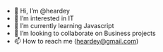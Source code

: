 - 👋 Hi, I’m @heardey
- 👀 I’m interested in IT
- 🌱 I’m currently learning Javascript
- 💞️ I’m looking to collaborate on Business projects
- 📫 How to reach me (heardey@gmail.com)

<!---
heardey/heardey is a ✨ special ✨ repository because its `README.md` (this file) appears on your GitHub profile.
You can click the Preview link to take a look at your changes.
--->
